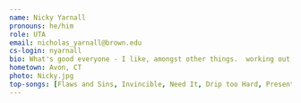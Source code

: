 ```yaml
---
name: Nicky Yarnall
pronouns: he/him
role: UTA
email: nicholas_yarnall@brown.edu
cs-login: nyarnall
bio: What's good everyone - I like, amongst other things.  working out, Philadelphia sports franchises, video games, The Office, cats, and programming. Best of luck this semester!
hometown: Avon, CT
photo: Nicky.jpg
top-songs: [Flaws and Sins, Invincible, Need It, Drip too Hard, Present]
---
```

